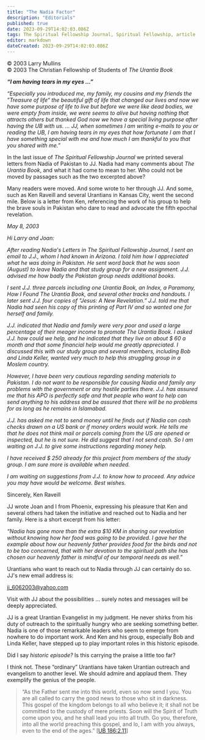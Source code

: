 ```yaml
---
title: "The Nadia Factor"
description: "Editorials"
published: true
date: 2023-09-29T14:02:03.086Z
tags: The Spiritual Fellowship Journal, Spiritual Fellowship, article
editor: markdown
dateCreated: 2023-09-29T14:02:03.086Z
---
```


<p class="v-card v-sheet theme--light gray lighten-3 px-2">© 2003 Larry Mullins<br>© 2003 The Christian Fellowship of Students of <i>The Urantia Book</i></p>

***“I am having tears in my eyes ...”***

_“Especially you introduced me, my family, my cousins and my friends the ”Treasure of life“ the beautiful gift of life that changed our lives and now we have some purpose of life to live but before we were like dead bodies, we were empty from inside, we were seems to alive but having nothing that attracts others but thanked God now we have a special living purpose after having the UB with us. ... JJ, when sometimes I am writing e-mails to you or reading the UB, I am having tears in my eyes that how fortunate I am that I have something special with me and how much I am thankful to you that you shared with me.”_

In the last issue of _The Spiritual Fellowship Journal_ we printed several letters from Nadia of Pakistan to JJ. Nadia had many comments about _The Urantia Book_, and what it had come to mean to her. Who could not be moved by passages such as the two excerpted above?

Many readers were moved. And some wrote to her through JJ. And some, such as Ken Raveill and several Urantians in Kansas City, went the second mile. Below is a letter from Ken, referencing the work of his group to help the brave souls in Pakistan who dare to read and advocate the fifth epochal revelation.

_May 8, 2003_

_Hi Larry and Joan:_

_After reading Nadia's Letters in The Spiritual Fellowship Journal, I sent an email to J.J., whom I had known in Arizona. I told him how I appreciated what he was doing in Pakistan. He sent word back that he was soon (August) to leave Nadia and that study group for a new assignment. J.J. advised me how badly the Pakistan group needs additional books._

_I sent J.J. three parcels including one Urantia Book, an Index, a Paramony, How I Found The Urantia Book, and several other tracks and handouts. I later sent J.J. four copies of "Jesus: A New Revelation.” J.J. told me that Nadia had seen his copy of this printing of Part IV and so wanted one for herself and family._

_J.J. indicated that Nadia and family were very poor and used a large percentage of their meager income to promote _The Urantia Book_. I asked J.J. how could we help, and he indicated that they live on about $ 60 a month and that some financial help would me greatly appreciated. I discussed this with our study group and several members, including Bob and Linda Keller, wanted very much to help this struggling group in a Moslem country._

_However, I have been very cautious regarding sending materials to Pakistan. I do not want to be responsible for causing Nadia and family any problems with the government or any hostile parties there. J.J. has assured me that his APO is perfectly safe and that people who want to help can send anything to his address and be assured that there will be no problems for as long as he remains in Islamabad._

_J.J. has asked me not to send money until he finds out if Nadia can cash checks drawn on a US bank or if money orders would work. He tells me that he does not think mail or parcels coming from the US are opened or inspected, but he is not sure. He did suggest that I not send cash. So I am waiting on J.J. to give some instructions regarding money help._

_I have received $ 250 already for this project from members of the study group. I am sure more is available when needed._

_I am waiting on suggestions from J.J. to know how to proceed. Any advice you may have would be welcome. Best wishes._

Sincerely, Ken Raveill

JJ wrote Joan and I from Phoenix, expressing his pleasure that Ken and several others had taken the initiative and reached out to Nadia and her family. Here is a short excerpt from his letter: 

_“Nadia has gone more than the extra $10 KM in sharing our revelation without knowing how her food was going to be provided. I gave her the example about how our heavenly father provides food for the birds and not to be too concerned, that with her devotion to the spiritual path she has chosen our heavenly father is mindful of our temporal needs as well.”_

Urantians who want to reach out to Nadia through JJ can certainly do so. JJ's new email address is:

jj_6062003@yahoo.com

Visit with JJ about the possibilities ... surely notes and messages will be deeply appreciated.

JJ is a great Urantian Evangelist in my judgment. He never shirks from his duty of outreach to the spiritually hungry who are seeking something better. Nadia is one of those remarkable leaders who seem to emerge from nowhere to do important work. And Ken and his group, especially Bob and Linda Keller, have stepped up to play important roles in this historic episode.

Did I say _historic episode?_ Is this carrying the praise a little too far?

I think not. These “ordinary” Urantians have taken Urantian outreach and evangelism to another level. We should admire and applaud them. They exemplify the genius of the people.

> “As the Father sent me into this world, even so now send I you. You are all called to carry the good news to those who sit in darkness. This gospel of the kingdom belongs to all who believe it; it shall not be committed to the custody of mere priests. Soon will the Spirit of Truth come upon you, and he shall lead you into all truth. Go you, therefore, into all the world preaching this gospel, and lo, I am with you always, even to the end of the ages.” [[UB 186:2.11](/en/The_Urantia_Book/186#p2_11)]